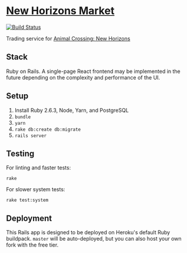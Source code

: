 # [New Horizons Market](https://nhmarket.herokuapp.com/)

[![Build Status](https://travis-ci.com/nickmccurdy/market.svg?token=2YpiqRLGxdsv1ho7eXeu&branch=master)](https://travis-ci.com/nickmccurdy/market)

Trading service for [Animal Crossing: New Horizons](https://www.animal-crossing.com/new-horizons/)

## Stack

Ruby on Rails. A single-page React frontend may be implemented in the future depending on the complexity and performance of the UI.

## Setup

1. Install Ruby 2.6.3, Node, Yarn, and PostgreSQL
1. `bundle`
1. `yarn`
1. `rake db:create db:migrate`
1. `rails server`

## Testing

For linting and faster tests:

`rake`

For slower system tests:

`rake test:system`

## Deployment

This Rails app is designed to be deployed on Heroku's default Ruby buildpack. `master` will be auto-deployed, but you can also host your own fork with the free tier.

